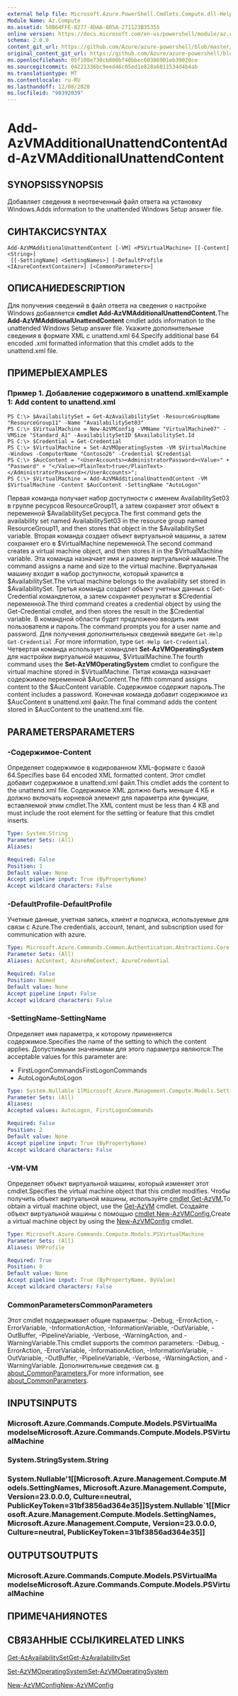 ```yaml
---
external help file: Microsoft.Azure.PowerShell.Cmdlets.Compute.dll-Help.xml
Module Name: Az.Compute
ms.assetid: 50B64FFE-8277-4DAA-805A-271123B35355
online version: https://docs.microsoft.com/en-us/powershell/module/az.compute/add-azvmadditionalunattendcontent
schema: 2.0.0
content_git_url: https://github.com/Azure/azure-powershell/blob/master/src/Compute/Compute/help/Add-AzVMAdditionalUnattendContent.md
original_content_git_url: https://github.com/Azure/azure-powershell/blob/master/src/Compute/Compute/help/Add-AzVMAdditionalUnattendContent.md
ms.openlocfilehash: 05f100e730cb808bf40bbec60386901eb39020ce
ms.sourcegitcommit: 04221336bc9eed46c05ed1e828a6811534d4b4ab
ms.translationtype: MT
ms.contentlocale: ru-RU
ms.lasthandoff: 12/08/2020
ms.locfileid: "98392039"
---
```

# <span data-ttu-id="fca6c-101">Add-AzVMAdditionalUnattendContent</span><span class="sxs-lookup"><span data-stu-id="fca6c-101">Add-AzVMAdditionalUnattendContent</span></span>

## <span data-ttu-id="fca6c-102">SYNOPSIS</span><span class="sxs-lookup"><span data-stu-id="fca6c-102">SYNOPSIS</span></span>
<span data-ttu-id="fca6c-103">Добавляет сведения в неотвеченный файл ответа на установку Windows.</span><span class="sxs-lookup"><span data-stu-id="fca6c-103">Adds information to the unattended Windows Setup answer file.</span></span>

## <span data-ttu-id="fca6c-104">СИНТАКСИС</span><span class="sxs-lookup"><span data-stu-id="fca6c-104">SYNTAX</span></span>

```
Add-AzVMAdditionalUnattendContent [-VM] <PSVirtualMachine> [[-Content] <String>]
 [[-SettingName] <SettingNames>] [-DefaultProfile <IAzureContextContainer>] [<CommonParameters>]
```

## <span data-ttu-id="fca6c-105">ОПИСАНИЕ</span><span class="sxs-lookup"><span data-stu-id="fca6c-105">DESCRIPTION</span></span>
<span data-ttu-id="fca6c-106">Для получения сведений в файл ответа на сведения о настройке Windows добавляется **cmdlet Add-AzVMAdditionalUnattendContent.**</span><span class="sxs-lookup"><span data-stu-id="fca6c-106">The **Add-AzVMAdditionalUnattendContent** cmdlet adds information to the unattended Windows Setup answer file.</span></span>
<span data-ttu-id="fca6c-107">Укажите дополнительные сведения в формате XML с unattend.xml 64.</span><span class="sxs-lookup"><span data-stu-id="fca6c-107">Specify additional base 64 encoded .xml formatted information that this cmdlet adds to the unattend.xml file.</span></span>

## <span data-ttu-id="fca6c-108">ПРИМЕРЫ</span><span class="sxs-lookup"><span data-stu-id="fca6c-108">EXAMPLES</span></span>

### <span data-ttu-id="fca6c-109">Пример 1. Добавление содержимого в unattend.xml</span><span class="sxs-lookup"><span data-stu-id="fca6c-109">Example 1: Add content to unattend.xml</span></span>
```
PS C:\> $AvailabilitySet = Get-AzAvailabilitySet -ResourceGroupName "ResourceGroup11" -Name "AvailabilitySet03"
PS C:\> $VirtualMachine = New-AzVMConfig -VMName "VirtualMachine07" -VMSize "Standard_A1" -AvailabilitySetID $AvailabilitySet.Id 
PS C:\> $Credential = Get-Credential
PS C:\> $VirtualMachine = Set-AzVMOperatingSystem -VM $VirtualMachine  -Windows -ComputerName "Contoso26" -Credential $Credential
PS C:\> $AucContent = "<UserAccounts><AdministratorPassword><Value>" + "Password" + "</Value><PlainText>true</PlainText></AdministratorPassword></UserAccounts>";
PS C:\> $VirtualMachine = Add-AzVMAdditionalUnattendContent -VM $VirtualMachine -Content $AucContent -SettingName "AutoLogon"
```

<span data-ttu-id="fca6c-110">Первая команда получает набор доступности с именем AvailabilitySet03 в группе ресурсов ResourceGroup11, а затем сохраняет этот объект в переменной $AvailabilitySet ресурса.</span><span class="sxs-lookup"><span data-stu-id="fca6c-110">The first command gets the availability set named AvailabilitySet03 in the resource group named ResourceGroup11, and then stores that object in the $AvailabilitySet variable.</span></span>
<span data-ttu-id="fca6c-111">Вторая команда создает объект виртуальной машины, а затем сохраняет его в $VirtualMachine переменной.</span><span class="sxs-lookup"><span data-stu-id="fca6c-111">The second command creates a virtual machine object, and then stores it in the $VirtualMachine variable.</span></span>
<span data-ttu-id="fca6c-112">Эта команда назначает имя и размер виртуальной машине.</span><span class="sxs-lookup"><span data-stu-id="fca6c-112">The command assigns a name and size to the virtual machine.</span></span>
<span data-ttu-id="fca6c-113">Виртуальная машину входит в набор доступности, который хранится в $AvailabilitySet.</span><span class="sxs-lookup"><span data-stu-id="fca6c-113">The virtual machine belongs to the availability set stored in $AvailabilitySet.</span></span>
<span data-ttu-id="fca6c-114">Третья команда создает объект учетных данных с Get-Credential командлетом, а затем сохраняет результат в $Credential переменной.</span><span class="sxs-lookup"><span data-stu-id="fca6c-114">The third command creates a credential object by using the Get-Credential cmdlet, and then stores the result in the $Credential variable.</span></span>
<span data-ttu-id="fca6c-115">В командной области будет предложено вводить имя пользователя и пароль.</span><span class="sxs-lookup"><span data-stu-id="fca6c-115">The command prompts you for a user name and password.</span></span>
<span data-ttu-id="fca6c-116">Для получения дополнительных сведений введите `Get-Help Get-Credential` .</span><span class="sxs-lookup"><span data-stu-id="fca6c-116">For more information, type `Get-Help Get-Credential`.</span></span>
<span data-ttu-id="fca6c-117">Четвертая команда использует командлет **Set-AzVMOperatingSystem** для настройки виртуальной машины, $VirtualMachine.</span><span class="sxs-lookup"><span data-stu-id="fca6c-117">The fourth command uses the **Set-AzVMOperatingSystem** cmdlet to configure the virtual machine stored in $VirtualMachine.</span></span>
<span data-ttu-id="fca6c-118">Пятая команда назначает содержимое переменной $AucContent.</span><span class="sxs-lookup"><span data-stu-id="fca6c-118">The fifth command assigns content to the $AucContent variable.</span></span>
<span data-ttu-id="fca6c-119">Содержимое содержит пароль.</span><span class="sxs-lookup"><span data-stu-id="fca6c-119">The content includes a password.</span></span>
<span data-ttu-id="fca6c-120">Конечная команда добавит содержимое из $AucContent в unattend.xml файл.</span><span class="sxs-lookup"><span data-stu-id="fca6c-120">The final command adds the content stored in $AucContent to the unattend.xml file.</span></span>

## <span data-ttu-id="fca6c-121">PARAMETERS</span><span class="sxs-lookup"><span data-stu-id="fca6c-121">PARAMETERS</span></span>

### <span data-ttu-id="fca6c-122">-Содержимое</span><span class="sxs-lookup"><span data-stu-id="fca6c-122">-Content</span></span>
<span data-ttu-id="fca6c-123">Определяет содержимое в кодированном XML-формате с базой 64.</span><span class="sxs-lookup"><span data-stu-id="fca6c-123">Specifies base 64 encoded XML formatted content.</span></span>
<span data-ttu-id="fca6c-124">Этот cmdlet добавит содержимое в unattend.xml файл.</span><span class="sxs-lookup"><span data-stu-id="fca6c-124">This cmdlet adds the content to the unattend.xml file.</span></span>
<span data-ttu-id="fca6c-125">Содержимое XML должно быть меньше 4 КБ и должно включать корневой элемент для параметра или функции, вставляемой этим cmdlet.</span><span class="sxs-lookup"><span data-stu-id="fca6c-125">The XML content must be less than 4 KB and must include the root element for the setting or feature that this cmdlet inserts.</span></span>

```yaml
Type: System.String
Parameter Sets: (All)
Aliases:

Required: False
Position: 1
Default value: None
Accept pipeline input: True (ByPropertyName)
Accept wildcard characters: False
```

### <span data-ttu-id="fca6c-126">-DefaultProfile</span><span class="sxs-lookup"><span data-stu-id="fca6c-126">-DefaultProfile</span></span>
<span data-ttu-id="fca6c-127">Учетные данные, учетная запись, клиент и подписка, используемые для связи с Azure.</span><span class="sxs-lookup"><span data-stu-id="fca6c-127">The credentials, account, tenant, and subscription used for communication with azure.</span></span>

```yaml
Type: Microsoft.Azure.Commands.Common.Authentication.Abstractions.Core.IAzureContextContainer
Parameter Sets: (All)
Aliases: AzContext, AzureRmContext, AzureCredential

Required: False
Position: Named
Default value: None
Accept pipeline input: False
Accept wildcard characters: False
```

### <span data-ttu-id="fca6c-128">-SettingName</span><span class="sxs-lookup"><span data-stu-id="fca6c-128">-SettingName</span></span>
<span data-ttu-id="fca6c-129">Определяет имя параметра, к которому применяется содержимое.</span><span class="sxs-lookup"><span data-stu-id="fca6c-129">Specifies the name of the setting to which the content applies.</span></span>
<span data-ttu-id="fca6c-130">Допустимыми значениями для этого параметра являются:</span><span class="sxs-lookup"><span data-stu-id="fca6c-130">The acceptable values for this parameter are:</span></span>
- <span data-ttu-id="fca6c-131">FirstLogonCommands</span><span class="sxs-lookup"><span data-stu-id="fca6c-131">FirstLogonCommands</span></span>
- <span data-ttu-id="fca6c-132">AutoLogon</span><span class="sxs-lookup"><span data-stu-id="fca6c-132">AutoLogon</span></span>

```yaml
Type: System.Nullable`1[Microsoft.Azure.Management.Compute.Models.SettingNames]
Parameter Sets: (All)
Aliases:
Accepted values: AutoLogon, FirstLogonCommands

Required: False
Position: 2
Default value: None
Accept pipeline input: True (ByPropertyName)
Accept wildcard characters: False
```

### <span data-ttu-id="fca6c-133">-VM</span><span class="sxs-lookup"><span data-stu-id="fca6c-133">-VM</span></span>
<span data-ttu-id="fca6c-134">Определяет объект виртуальной машины, который изменяет этот cmdlet.</span><span class="sxs-lookup"><span data-stu-id="fca6c-134">Specifies the virtual machine object that this cmdlet modifies.</span></span>
<span data-ttu-id="fca6c-135">Чтобы получить объект виртуальной машины, используйте [cmdlet Get-AzVM.](./Get-AzVM.md)</span><span class="sxs-lookup"><span data-stu-id="fca6c-135">To obtain a virtual machine object, use the [Get-AzVM](./Get-AzVM.md) cmdlet.</span></span>
<span data-ttu-id="fca6c-136">Создайте объект виртуальной машины с помощью [cmdlet New-AzVMConfig.](./New-AzVMConfig.md)</span><span class="sxs-lookup"><span data-stu-id="fca6c-136">Create a virtual machine object by using the [New-AzVMConfig](./New-AzVMConfig.md) cmdlet.</span></span>

```yaml
Type: Microsoft.Azure.Commands.Compute.Models.PSVirtualMachine
Parameter Sets: (All)
Aliases: VMProfile

Required: True
Position: 0
Default value: None
Accept pipeline input: True (ByPropertyName, ByValue)
Accept wildcard characters: False
```

### <span data-ttu-id="fca6c-137">CommonParameters</span><span class="sxs-lookup"><span data-stu-id="fca6c-137">CommonParameters</span></span>
<span data-ttu-id="fca6c-138">Этот cmdlet поддерживает общие параметры: -Debug, -ErrorAction, -ErrorVariable, -InformationAction, -InformationVariable, -OutVariable, -OutBuffer, -PipelineVariable, -Verbose, -WarningAction, and -WarningVariable.</span><span class="sxs-lookup"><span data-stu-id="fca6c-138">This cmdlet supports the common parameters: -Debug, -ErrorAction, -ErrorVariable, -InformationAction, -InformationVariable, -OutVariable, -OutBuffer, -PipelineVariable, -Verbose, -WarningAction, and -WarningVariable.</span></span> <span data-ttu-id="fca6c-139">Дополнительные сведения см. [в about_CommonParameters.](http://go.microsoft.com/fwlink/?LinkID=113216)</span><span class="sxs-lookup"><span data-stu-id="fca6c-139">For more information, see [about_CommonParameters](http://go.microsoft.com/fwlink/?LinkID=113216).</span></span>

## <span data-ttu-id="fca6c-140">INPUTS</span><span class="sxs-lookup"><span data-stu-id="fca6c-140">INPUTS</span></span>

### <span data-ttu-id="fca6c-141">Microsoft.Azure.Commands.Compute.Models.PSVirtualMa modelse</span><span class="sxs-lookup"><span data-stu-id="fca6c-141">Microsoft.Azure.Commands.Compute.Models.PSVirtualMachine</span></span>

### <span data-ttu-id="fca6c-142">System.String</span><span class="sxs-lookup"><span data-stu-id="fca6c-142">System.String</span></span>

### <span data-ttu-id="fca6c-143">System.Nullable'1[[Microsoft.Azure.Management.Compute.Models.SettingNames, Microsoft.Azure.Management.Compute, Version=23.0.0.0, Culture=neutral, PublicKeyToken=31bf3856ad364e35]]</span><span class="sxs-lookup"><span data-stu-id="fca6c-143">System.Nullable\`1[[Microsoft.Azure.Management.Compute.Models.SettingNames, Microsoft.Azure.Management.Compute, Version=23.0.0.0, Culture=neutral, PublicKeyToken=31bf3856ad364e35]]</span></span>

## <span data-ttu-id="fca6c-144">OUTPUTS</span><span class="sxs-lookup"><span data-stu-id="fca6c-144">OUTPUTS</span></span>

### <span data-ttu-id="fca6c-145">Microsoft.Azure.Commands.Compute.Models.PSVirtualMa modelse</span><span class="sxs-lookup"><span data-stu-id="fca6c-145">Microsoft.Azure.Commands.Compute.Models.PSVirtualMachine</span></span>

## <span data-ttu-id="fca6c-146">ПРИМЕЧАНИЯ</span><span class="sxs-lookup"><span data-stu-id="fca6c-146">NOTES</span></span>

## <span data-ttu-id="fca6c-147">СВЯЗАННЫЕ ССЫЛКИ</span><span class="sxs-lookup"><span data-stu-id="fca6c-147">RELATED LINKS</span></span>

[<span data-ttu-id="fca6c-148">Get-AzAvailabilitySet</span><span class="sxs-lookup"><span data-stu-id="fca6c-148">Get-AzAvailabilitySet</span></span>](./Get-AzAvailabilitySet.md)

[<span data-ttu-id="fca6c-149">Set-AzVMOperatingSystem</span><span class="sxs-lookup"><span data-stu-id="fca6c-149">Set-AzVMOperatingSystem</span></span>](./Set-AzVMOperatingSystem.md)

[<span data-ttu-id="fca6c-150">New-AzVMConfig</span><span class="sxs-lookup"><span data-stu-id="fca6c-150">New-AzVMConfig</span></span>](./New-AzVMConfig.md)
